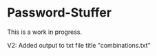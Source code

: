 # Password-Stuffer
This is a work in progress.

V2: Added output to txt file title "combinations.txt"
